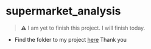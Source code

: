 # supermarket_analysis
>  ⚠️ I am yet to finish this project. I will finish today.
- Find the folder to my project [here](https://drive.google.com/drive/folders/1fo9c7zQUSnLl6ISDRpld2CQUahDF2BOM?usp=sharing) Thank you
